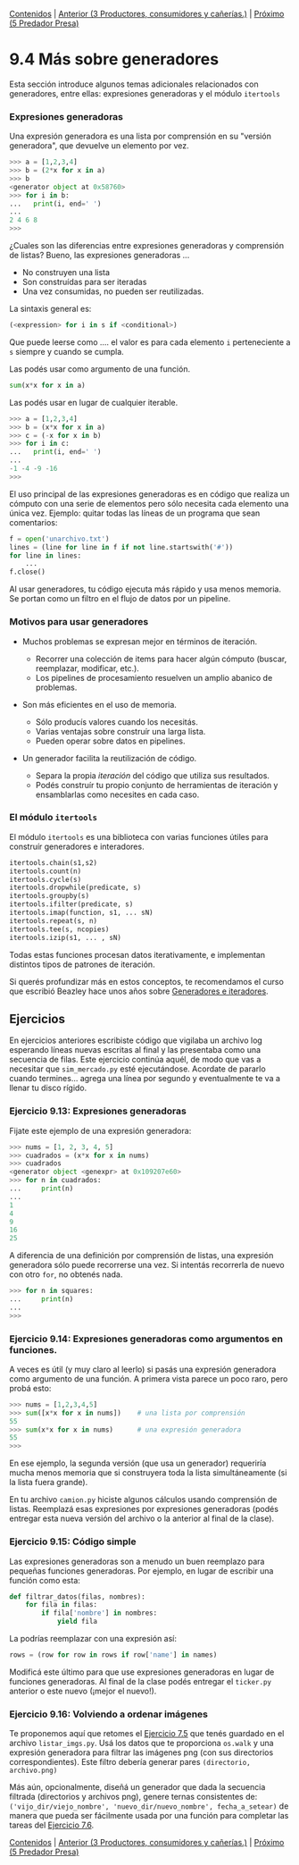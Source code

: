 [Contenidos](../Contenidos.md) \| [Anterior (3 Productores, consumidores y cañerías.)](03_Producers_consumers.md) \| [Próximo (5 Predador Presa)](05_PredadorPresa.md)

# 9.4 Más sobre generadores

Esta sección introduce algunos temas adicionales relacionados con generadores, entre ellas: expresiones generadoras y el módulo `itertools`

### Expresiones generadoras
Una expresión generadora es una lista por comprensión en su "versión generadora", que devuelve un elemento por vez.

```python
>>> a = [1,2,3,4]
>>> b = (2*x for x in a)
>>> b
<generator object at 0x58760>
>>> for i in b:
...   print(i, end=' ')
...
2 4 6 8
>>>
```

¿Cuales son las diferencias entre expresiones generadoras y comprensión de listas? Bueno, las expresiones generadoras ... 

* No construyen una lista
* Son construídas para ser iteradas
* Una vez consumidas, no pueden ser reutilizadas.

La sintaxis general es:

```python
(<expression> for i in s if <conditional>)
```
Que puede leerse como .... el valor es <expression> para cada elemento `i` perteneciente a `s` siempre y cuando <conditional> se cumpla.

Las podés usar como argumento de una función.

```python
sum(x*x for x in a)
```

Las podés usar en lugar de cualquier iterable.

```python
>>> a = [1,2,3,4]
>>> b = (x*x for x in a)
>>> c = (-x for x in b)
>>> for i in c:
...   print(i, end=' ')
...
-1 -4 -9 -16
>>>
```

El uso principal de las expresiones generadoras es en código que realiza un cómputo con una serie de elementos pero sólo necesita cada elemento una única vez. Ejemplo: quitar todas las líneas de un programa que sean comentarios:

```python
f = open('unarchivo.txt')
lines = (line for line in f if not line.startswith('#'))
for line in lines:
    ...
f.close()
```

Al usar generadores, tu código ejecuta más rápido y usa menos memoria. Se portan como un filtro en el flujo de datos por un pipeline.

### Motivos para usar generadores

* Muchos problemas se expresan mejor en términos de iteración.
  * Recorrer una colección de items para hacer algún cómputo (buscar, reemplazar, modificar, etc.).
  * Los pipelines de procesamiento resuelven un amplio abanico de problemas.

* Son más eficientes en el uso de memoria.
  * Sólo producís valores cuando los necesitás.
  * Varias ventajas sobre construír una larga lista.
  * Pueden operar sobre datos en pipelines.  

* Un generador facilita la reutilización de código.
  * Separa la propia *iteración* del código que utiliza sus resultados.
  * Podés construír tu propio conjunto de herramientas de iteración y ensamblarlas como necesites en cada caso. 

### El módulo `itertools` 

El módulo `itertools` es una biblioteca con varias funciones útiles para construír generadores e interadores. 

```python
itertools.chain(s1,s2)
itertools.count(n)
itertools.cycle(s)
itertools.dropwhile(predicate, s)
itertools.groupby(s)
itertools.ifilter(predicate, s)
itertools.imap(function, s1, ... sN)
itertools.repeat(s, n)
itertools.tee(s, ncopies)
itertools.izip(s1, ... , sN)
```

Todas estas funciones procesan datos iterativamente, e implementan distintos tipos de patrones de iteración.

Si querés profundizar más en estos conceptos, te recomendamos el curso que escribió Beazley hace unos años sobre [Generadores e iteradores](http://www.dabeaz.com/generators/). 

## Ejercicios

En ejercicios anteriores escribiste código que vigilaba un archivo log esperando líneas nuevas escritas al final y las presentaba como una secuencia de filas. Este ejercicio continúa aquél, de modo que vas a necesitar que `sim_mercado.py` esté ejecutándose. Acordate de pararlo cuando termines... agrega una línea por segundo y eventualmente te va a llenar tu disco rígido.

### Ejercicio 9.13: Expresiones generadoras
Fijate este ejemplo de una expresión generadora:

```python
>>> nums = [1, 2, 3, 4, 5]
>>> cuadrados = (x*x for x in nums)
>>> cuadrados
<generator object <genexpr> at 0x109207e60>
>>> for n in cuadrados:
...     print(n)
...
1
4
9
16
25
```

A diferencia de una definición por comprensión de listas, una expresión generadora sólo puede recorrerse una vez. Si intentás recorrerla de nuevo con otro `for`, no obtenés nada.

```python
>>> for n in squares:
...     print(n)
...
>>>
```

### Ejercicio 9.14: Expresiones generadoras como argumentos en funciones.
A veces es útil (y muy claro al leerlo) si pasás una expresión generadora como argumento de una función. A primera vista parece un poco raro, pero probá esto:

```python
>>> nums = [1,2,3,4,5]
>>> sum([x*x for x in nums])    # una lista por comprensión
55
>>> sum(x*x for x in nums)      # una expresión generadora
55
>>>
```

En ese ejemplo, la segunda versión (que usa un generador) requeriría mucha menos memoria que si construyera toda la lista simultáneamente (si la lista fuera grande).

En tu archivo `camion.py` hiciste algunos cálculos usando comprensión de listas. Reemplazá esas expresiones por expresiones generadoras (podés entregar esta nueva versión del archivo o la anterior al final de la clase).

### Ejercicio 9.15: Código simple
Las expresiones generadoras son a menudo un buen reemplazo para pequeñas funciones generadoras. Por ejemplo, en lugar de escribir una función como esta:

```python
def filtrar_datos(filas, nombres):
    for fila in filas:
        if fila['nombre'] in nombres:
            yield fila
```

La podrías reemplazar con una expresión así:

```python
rows = (row for row in rows if row['name'] in names)
```

Modificá este último para que use expresiones generadoras en lugar de funciones generadoras. Al final de la clase podés entregar el `ticker.py` anterior o este nuevo (¡mejor el nuevo!).

### Ejercicio 9.16: Volviendo a ordenar imágenes
Te proponemos aquí que retomes el [Ejercicio 7.5](../07_Fechas_Carpetas_y_Pandas/03_Ordenando_archivos.md#ejercicio-75-recorrer-el-árbol-de-archivos) que tenés guardado en el archivo `listar_imgs.py`. Usá los datos que te proporciona `os.walk` y una expresión generadora para filtrar las imágenes png (con sus directorios correspondientes). Este filtro debería generar pares `(directorio, archivo.png)`

Más aún, opcionalmente, diseñá un generador que dada la secuencia filtrada (directorios y archivos png), genere ternas consistentes de: `('vijo_dir/viejo_nombre', 'nuevo_dir/nuevo_nombre', fecha_a_setear)` de manera que pueda ser fácilmente usada por una función para completar las tareas del [Ejercicio 7.6](../07_Fechas_Carpetas_y_Pandas/03_Ordenando_archivos.md#ejercicio-76-ordenar-el-árbol-de-archivos-optativo).

[Contenidos](../Contenidos.md) \| [Anterior (3 Productores, consumidores y cañerías.)](03_Producers_consumers.md) \| [Próximo (5 Predador Presa)](05_PredadorPresa.md)


